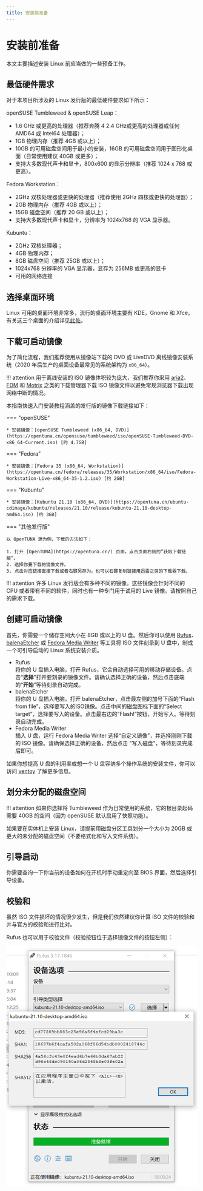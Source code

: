 ```yaml
---
title: 安装前准备
---
```


# 安装前准备

本文主要描述安装 Linux 前应当做的一些预备工作。

## 最低硬件需求

对于本项目所涉及的 Linux 发行版的最低硬件要求如下所示：

openSUSE Tumbleweed & openSUSE Leap：

- 1.6 GHz 或更高的处理器（推荐奔腾 4 2.4 GHz或更高的处理器或任何 AMD64 或 Intel64 处理器）；
- 1GB 物理内存（推荐 4GB 或以上）；
- 10GB 的可用磁盘空间用于最小的安装，16GB 的可用磁盘空间用于图形化桌面（日常使用建议 40GB 或更多）；
- 支持大多数现代声卡和显卡，800x600 的显示分辨率（推荐 1024 x 768 或更高）。

Fedora Workstation：

- 2GHz 双核处理器或更快的处理器（推荐使用 2GHz 四核或更快的处理器）；
- 2GB 物理内存（推荐 4GB 或以上）；
- 15GB 磁盘空间（推荐 20 GB 或以上）；
- 支持大多数现代声卡和显卡，分辨率为 1024x768 的 VGA 显示器。

Kubuntu：

- 2GHz 双核处理器；
- 4GB 物理内存；
- 8GB 磁盘空间（推荐 25GB 或以上）；
- 1024x768 分辨率的 VGA 显示器，显存为 256MB 或更高的显卡
- 可用的网络连接

## 选择桌面环境

Linux 可用的桌面环境非常多，流行的桌面环境主要有 KDE，Gnome 和 Xfce。有关这三个桌面的介绍详见[此处](./../desktop/desktop-environment.md)。
## 下载可启动镜像

为了简化流程，我们推荐使用从镜像站下载的 DVD 或 LiveDVD 离线镜像安装系统（2020 年后生产的桌面设备最常见的系统架构为 `x86_64`）。

!!! attention
    用于离线安装的 ISO 镜像体积较为庞大，我们推荐你采用 [aria2](https://aria2.github.io/)、[FDM](https://www.freedownloadmanager.org/zh/) 和 [Motrix](https://motrix.app/) 之类的下载管理器下载 ISO 镜像文件以避免常规浏览器下载出现网络中断的情况。

本指南快速入门安装教程涵盖的发行版的镜像下载链接如下：

=== "openSUSE"

    * 安装镜像：[openSUSE Tumbleweed (x86_64, DVD)](https://opentuna.cn/opensuse/tumbleweed/iso/openSUSE-Tumbleweed-DVD-x86_64-Current.iso) [约 4.7GB]

=== "Fedora"

    * 安装镜像：[Fedora 35 (x86_64, Workstation)](https://opentuna.cn/fedora/releases/35/Workstation/x86_64/iso/Fedora-Workstation-Live-x86_64-35-1.2.iso) [约 2GB]

=== "Kubuntu"

    * 安装镜像：[Kubuntu 21.10 (x86_64, DVD)](https://opentuna.cn/ubuntu-cdimage/kubuntu/releases/21.10/release/kubuntu-21.10-desktop-amd64.iso) [约 3GB]

=== "其他发行版"

    以 OpenTUNA 源为例，下载的方法如下：

    1. 打开 [OpenTUNA](https://opentuna.cn/) 页面。点击页面右侧的”获取下载链接“。
    2. 选择你要下载的镜像文件。
    3. 点击对应链接直接下载或者右键另存为。也可以右键复制链接用迅雷之类的下载器下载。

!!! attention
    许多 Linux 发行版会有多种不同的镜像。这些镜像会针对不同的 CPU 或者带有不同的软件，同时也有一种专门用于试用的 Live 镜像。请按照自己的需求下载。


## 创建可启动镜像

首先，你需要一个储存空间大小在 8GB 或以上的 U 盘。然后你可以使用 [Rufus](https://rufus.ie/zh/)、[balenaEtcher](https://www.balena.io/etcher/) 或 [Fedora Media Writer](https://getfedora.org/en/workstation/download/) 等工具将 ISO 文件刻录到 U 盘中，制成一个可引导启动的 Linux 系统安装介质。

- Rufus  
  将你的 U 盘插入电脑，打开 Rufus，它会自动选择可用的移动存储设备。点击“**选择**”打开要刻录的镜像文件。请确认选择正确的设备，然后点击底端的“**开始**”等待刻录自动完成。
- balenaEtcher  
  将你的 U 盘插入电脑，打开 balenaEtcher，点击最左侧的加号下面的“Flash from file”，选择要写入的ISO镜像。点击中间的磁盘图标下面的“Select target”，选择要写入的设备。点击最右边的“Flash!”按钮，开始写入。等待刻录自动完成。
- Fedora Media Writer  
  插入 U 盘，运行 Fedora Media Writer 选择“自定义镜像”，并选择刚刚下载的 ISO 镜像。请确保选择正确的设备，然后点击 “写入磁盘”，等待刻录完成后即可。

如果你想提高 U 盘的利用率或想一个 U 盘容纳多个操作系统的安装文件，你可以访问 [ventoy](https://www.ventoy.net/cn/index.html) 了解更多信息。

## 划分未分配的磁盘空间

!!! attention
    如果你选择将 Tumbleweed 作为日常使用的系统，它的根目录起码需要 40GB 的空间（因为 openSUSE 默认启用了快照功能）。

如果要在实体机上安装 Linux，请提前用磁盘分区工具划分一个大小为 20GB 或更大的未分配的磁盘空间（不要格式化和写入文件系统）。

## 引导启动

你需要查询一下你当前的设备如何在开机时手动重定向至 BIOS 界面，然后选择引导设备。

## 校验和

虽然 ISO 文件损坏的情况很少发生，但是我们依然建议你计算 ISO 文件的校验和并与官方的校验和进行比对。

Rufus 也可以用于校验文件（校验按钮位于选择镜像文件的按钮左侧）：

![Chek-Hash](./assets/misc/check-hash.png)